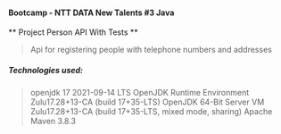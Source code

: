 #### Bootcamp - NTT DATA New Talents #3 Java

** Project Person API With Tests **

> Api for registering people with telephone numbers and addresses

##### Technologies used:

> openjdk 17 2021-09-14 LTS
> OpenJDK Runtime Environment Zulu17.28+13-CA (build 17+35-LTS)
> OpenJDK 64-Bit Server VM Zulu17.28+13-CA (build 17+35-LTS, mixed mode, sharing)
> Apache Maven 3.8.3